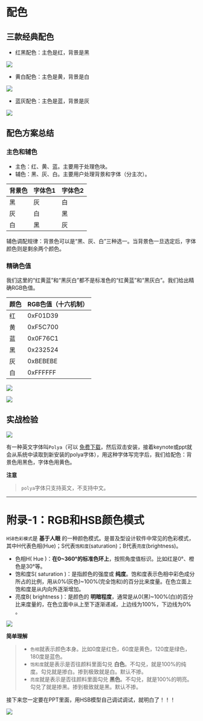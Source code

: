 # 配色

## 三款经典配色

- 红黑配色：主色是红，背景是黑

![](assets/ppt-red-theme.jpg)

- 黄白配色：主色是黄，背景是白

![](assets/ppt-yellow-theme.jpg)

- 蓝灰配色：主色是蓝，背景是灰

![](assets/ppt-blue-theme.jpg)

## 配色方案总结

### 主色和辅色

- 主色：红、黄、蓝。主要用于处理色块。
- 辅色：黑、灰、白。主要用户处理背景和字体（分主次）。

| 背景色 | 字体色1 | 字体色2 |
|-----|------|-------|
| 黑  |  灰   |  白   |
| 灰  |  白   |  黑   |
| 白  |  黑   |  灰   |

辅色调配规律：背景色可以是“黑、灰、白”三种选一。当背景色一旦选定后，字体颜色则是剩余两个颜色。

### 精确色值

我们这里的“红黄蓝”和“黑灰白”都不是标准色的“红黄蓝”和“黑灰白”。我们给出精确RGB色值。

| 颜色 | RGB色值（十六机制）|
| ---- | --------------- |
| 红   | 0xF01D39 |
| 黄   | 0xF5C700 |
| 蓝   | 0x0F76C1 |
| 黑   | 0x232524 |
| 灰   | 0xBEBEBE |
| 白   | 0xFFFFFF |


![](assets/ppt-theme-rgb.png)

![](assets/ppt-theme-6colors.png)


## 实战检验

![](assets/ppt-polya-yellow-dark.png)

有一种英文字体叫``Polya``（可以 [免费下载](https://www.behance.net/gallery/20118341/POLYA-Free-Font)，然后双击安装，接着keynote或ppt就会从系统中读取到新安装的polya字体），用这种字体写完字后，我们给配色：背景色用黑色，字体色用黄色。

**注意**
>``polya``字体只支持英文，不支持中文。

-------


# 附录-1：RGB和HSB颜色模式


``HSB色彩模式``是 **基于人眼** 的一种颜色模式。是普及型设计软件中常见的色彩模式，其中H代表色相(Hue)；S代表``饱和度``(saturation)；B代表``亮度``(brightness)。

- 色相H( Hue )：**在0~360°的标准色环上**，按照角度值标识。比如红是0°、橙色是30°等。
- 饱和度S( saturation )：是指颜色的强度或 **纯度**。饱和度表示色相中彩色成分所占的比例，用从0%(灰色)~100%(完全饱和)的百分比来度量。在色立面上饱和度是从内向外逐渐增加。
- 亮度B( brightness )：是颜色的 **明暗程度**，通常是从0(黑)~100%(白)的百分比来度量的，在色立面中从上至下逐渐递减，上边线为100%，下边线为0% 。

![](assets/ppt-hsb-mode.png)

**简单理解**
>- ``色相``就表示颜色本身。比如0度是红色，60度是黄色，120度是绿色，180度是蓝色。
>- ``饱和度``就是表示是否往颜料里面勾兑 **白色**。不勾兑，就是100%的纯度。勾兑就是掺白。掺到极致就是白。默认不掺。
>-  ``亮度``就是表示是否往颜料里面勾兑 **黑色**。不勾兑，就是100%的明亮。勾兑了就是掺黑。掺到极致就是黑。默认不掺。

接下来您一定要在PPT里面，用HSB模型自己调试调试，就明白了！！！

![](assets/ppt-color-HSB.png)
